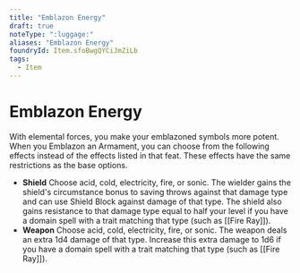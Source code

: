 ```yaml
---
title: "Emblazon Energy"
draft: true
noteType: ":luggage:"
aliases: "Emblazon Energy"
foundryId: Item.sfoBwgQYCiJmZiLb
tags:
  - Item
---
```


# Emblazon Energy

With elemental forces, you make your emblazoned symbols more potent. When you Emblazon an Armament, you can choose from the following effects instead of the effects listed in that feat. These effects have the same restrictions as the base options.

*   **Shield** Choose acid, cold, electricity, fire, or sonic. The wielder gains the shield's circumstance bonus to saving throws against that damage type and can use Shield Block against damage of that type. The shield also gains resistance to that damage type equal to half your level if you have a domain spell with a trait matching that type (such as [[Fire Ray]]).
*   **Weapon** Choose acid, cold, electricity, fire, or sonic. The weapon deals an extra 1d4 damage of that type. Increase this extra damage to 1d6 if you have a domain spell with a trait matching that type (such as [[Fire Ray]]).
